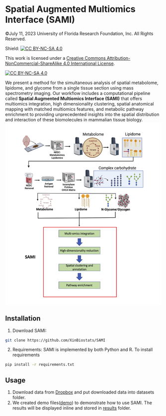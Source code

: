 # Spatial Augmented Multiomics Interface (SAMI) 
©July 11, 2023 University of Florida Research Foundation, Inc. All Rights Reserved.

Shield: [![CC BY-NC-SA 4.0][cc-by-nc-sa-shield]][cc-by-nc-sa]

This work is licensed under a
[Creative Commons Attribution-NonCommercial-ShareAlike 4.0 International License][cc-by-nc-sa].

[![CC BY-NC-SA 4.0][cc-by-nc-sa-image]][cc-by-nc-sa]

[cc-by-nc-sa]: http://creativecommons.org/licenses/by-nc-sa/4.0/
[cc-by-nc-sa-image]: https://licensebuttons.net/l/by-nc-sa/4.0/88x31.png
[cc-by-nc-sa-shield]: https://img.shields.io/badge/License-CC%20BY--NC--SA%204.0-lightgrey.svg

We present a method for the simultaneous analysis of spatial metabolome, lipidome, and glycome from a single tissue section using mass spectrometry imaging. Our workflow includes a computational pipeline called __Spatial Augmented Multiomics Interface (SAMI)__ that offers multiomics integration, high dimensionality clustering, spatial anatomical mapping with matched multiomics features, and metabolic pathway enrichment to providing unprecedented insights into the spatial distribution and interaction of these biomolecules in mammalian tissue biology.
![Main Figure](https://github.com/XinBiostats/SAMI/blob/main/figures/main.png)

## Installation
1. Download SAMI:
```bash
git clone https://github.com/XinBiostats/SAMI
```
2. Requirements: SAMI is implemented by both Python and R. To install requirements
```bash
pip install -r requirements.txt
```
## Usage
1. Download data from [Dropbox](https://www.dropbox.com/scl/fo/bgv7ozbfbrkqlf9ylljzh/h?rlkey=jcw160433jjjhtdqmuq5qyz8p&dl=1) and put downloaded data into datasets folder.
2. We created demo files([demo](https://github.com/XinBiostats/SAMI/blob/main/demo)) to demonstrate how to use SAMI. The results will be displayed inline and stored in [results](https://github.com/XinBiostats/SAMI/tree/main/results) folder.

